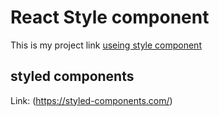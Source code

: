 # React Style component

This is my project link [useing style component]()

## styled components

Link: (https://styled-components.com/)
